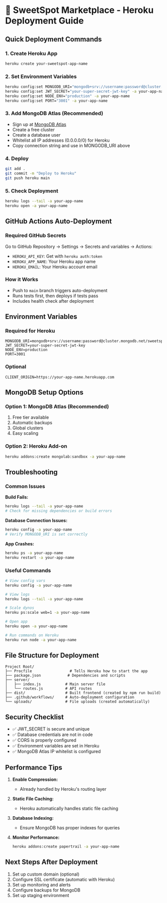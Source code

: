 # 🚀 SweetSpot Marketplace - Heroku Deployment Guide

## Quick Deployment Commands

### 1. Create Heroku App
```bash
heroku create your-sweetspot-app-name
```

### 2. Set Environment Variables
```bash
heroku config:set MONGODB_URI="mongodb+srv://username:password@cluster.mongodb.net/sweetspot" -a your-app-name
heroku config:set JWT_SECRET="your-super-secret-jwt-key" -a your-app-name
heroku config:set NODE_ENV="production" -a your-app-name
heroku config:set PORT="3001" -a your-app-name
```

### 3. Add MongoDB Atlas (Recommended)
- Sign up at [MongoDB Atlas](https://www.mongodb.com/cloud/atlas)
- Create a free cluster
- Create a database user
- Whitelist all IP addresses (0.0.0.0/0) for Heroku
- Copy connection string and use in MONGODB_URI above

### 4. Deploy
```bash
git add .
git commit -m "Deploy to Heroku"
git push heroku main
```

### 5. Check Deployment
```bash
heroku logs --tail -a your-app-name
heroku open -a your-app-name
```

## GitHub Actions Auto-Deployment

### Required GitHub Secrets
Go to GitHub Repository → Settings → Secrets and variables → Actions:

- `HEROKU_API_KEY`: Get with `heroku auth:token`
- `HEROKU_APP_NAME`: Your Heroku app name
- `HEROKU_EMAIL`: Your Heroku account email

### How it Works
- Push to `main` branch triggers auto-deployment
- Runs tests first, then deploys if tests pass
- Includes health check after deployment

## Environment Variables

### Required for Heroku
```env
MONGODB_URI=mongodb+srv://username:password@cluster.mongodb.net/sweetspot
JWT_SECRET=your-super-secret-jwt-key
NODE_ENV=production
PORT=3001
```

### Optional
```env
CLIENT_ORIGIN=https://your-app-name.herokuapp.com
```

## MongoDB Setup Options

### Option 1: MongoDB Atlas (Recommended)
1. Free tier available
2. Automatic backups
3. Global clusters
4. Easy scaling

### Option 2: Heroku Add-on
```bash
heroku addons:create mongolab:sandbox -a your-app-name
```

## Troubleshooting

### Common Issues

**Build Fails:**
```bash
heroku logs --tail -a your-app-name
# Check for missing dependencies or build errors
```

**Database Connection Issues:**
```bash
heroku config -a your-app-name
# Verify MONGODB_URI is set correctly
```

**App Crashes:**
```bash
heroku ps -a your-app-name
heroku restart -a your-app-name
```

### Useful Commands
```bash
# View config vars
heroku config -a your-app-name

# View logs
heroku logs --tail -a your-app-name

# Scale dynos
heroku ps:scale web=1 -a your-app-name

# Open app
heroku open -a your-app-name

# Run commands on Heroku
heroku run node -a your-app-name
```

## File Structure for Deployment

```
Project Root/
├── Procfile                 # Tells Heroku how to start the app
├── package.json            # Dependencies and scripts
├── server/
│   ├── index.js           # Main server file
│   └── routes.js          # API routes
├── dist/                  # Built frontend (created by npm run build)
├── .github/workflows/     # Auto-deployment configuration
└── uploads/               # File uploads (created automatically)
```

## Security Checklist

- ✅ JWT_SECRET is secure and unique
- ✅ Database credentials are not in code
- ✅ CORS is properly configured
- ✅ Environment variables are set in Heroku
- ✅ MongoDB Atlas IP whitelist is configured

## Performance Tips

1. **Enable Compression:**
   - Already handled by Heroku's routing layer

2. **Static File Caching:**
   - Heroku automatically handles static file caching

3. **Database Indexing:**
   - Ensure MongoDB has proper indexes for queries

4. **Monitor Performance:**
   ```bash
   heroku addons:create papertrail -a your-app-name
   ```

## Next Steps After Deployment

1. Set up custom domain (optional)
2. Configure SSL certificate (automatic with Heroku)
3. Set up monitoring and alerts
4. Configure backups for MongoDB
5. Set up staging environment 